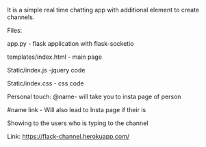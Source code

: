 It is a simple real time chatting app with additional element to create channels.

Files:

app.py - flask application with flask-socketio

templates/index.html - main page

Static/index.js -jquery code

Static/index.css - css code 

Personal touch:
@name- will take you to insta page of person

#name link - Will also lead to Insta page if their is

Showing to the users who is typing to the channel

Link: https://flack-channel.herokuapp.com/
